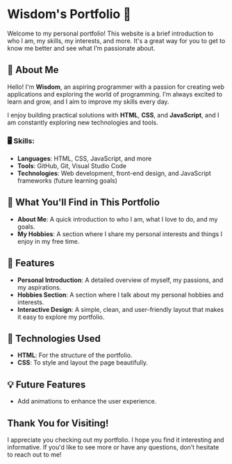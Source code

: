 # Wisdom's Portfolio 🌟

Welcome to my personal portfolio! This website is a brief introduction to who I am, my skills, my interests, and more. It's a great way for you to get to know me better and see what I’m passionate about.

## 💼 About Me  
Hello! I'm **Wisdom**, an aspiring programmer with a passion for creating web applications and exploring the world of programming. I’m always excited to learn and grow, and I aim to improve my skills every day.

I enjoy building practical solutions with **HTML**, **CSS**, and **JavaScript**, and I am constantly exploring new technologies and tools.

### 🖥️ Skills:
- **Languages**: HTML, CSS, JavaScript, and more
- **Tools**: GitHub, Git, Visual Studio Code
- **Technologies**: Web development, front-end design, and JavaScript frameworks (future learning goals)

## 🎯 What You'll Find in This Portfolio
- **About Me**: A quick introduction to who I am, what I love to do, and my goals.
- **My Hobbies**: A section where I share my personal interests and things I enjoy in my free time.

## 📝 Features
- **Personal Introduction**: A detailed overview of myself, my passions, and my aspirations.
- **Hobbies Section**: A section where I talk about my personal hobbies and interests.
- **Interactive Design**: A simple, clean, and user-friendly layout that makes it easy to explore my portfolio.

## 🚀 Technologies Used
- **HTML**: For the structure of the portfolio.
- **CSS**: To style and layout the page beautifully.

## 💡 Future Features
- Add animations to enhance the user experience.


## Thank You for Visiting!  
I appreciate you checking out my portfolio. I hope you find it interesting and informative. If you'd like to see more or have any questions, don’t hesitate to reach out to me!
